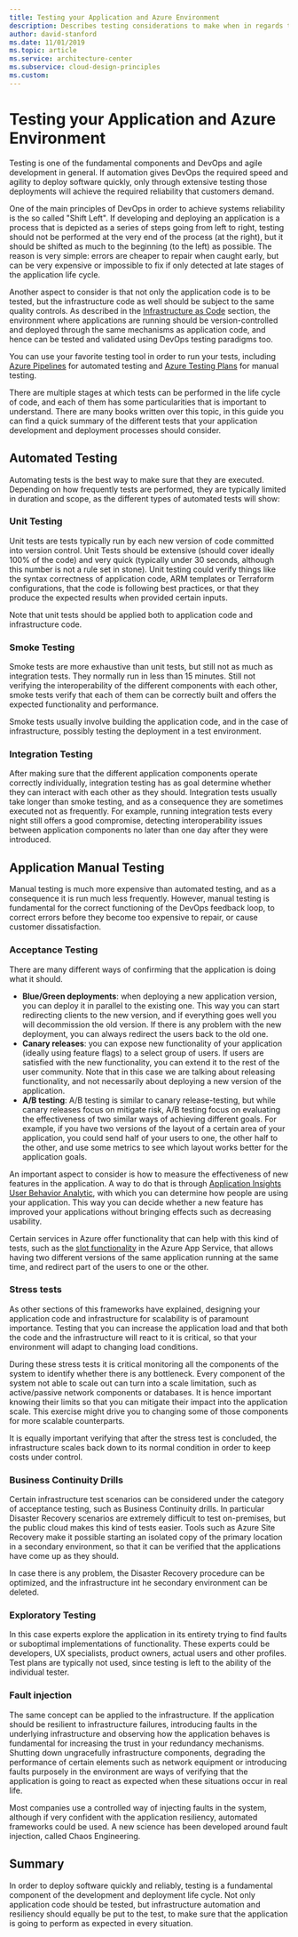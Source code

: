 ```yaml
---
title: Testing your Application and Azure Environment
description: Describes testing considerations to make when in regards to DevOps when designing your workload.
author: david-stanford
ms.date: 11/01/2019
ms.topic: article
ms.service: architecture-center
ms.subservice: cloud-design-principles
ms.custom: 
---
```


# Testing your Application and Azure Environment

Testing is one of the fundamental components and DevOps and agile development in general. If automation gives DevOps the required speed and agility to deploy software quickly, only through extensive testing those deployments will achieve the required reliability that customers demand.

One of the main principles of DevOps in order to achieve systems reliability is the so called "Shift Left". If developing and deploying an application is a process that is depicted as a series of steps going from left to right, testing should not be performed at the very end of the process (at the right), but it should be shifted as much to the beginning (to the left) as possible. The reason is very simple: errors are cheaper to repair when caught early, but can be very expensive or impossible to fix if only detected at late stages of the application life cycle.

Another aspect to consider is that not only the application code is to be tested, but the infrastructure code as well should be subject to the same quality controls. As described in the [Infrastructure as Code][iac] section, the environment where applications are running should be version-controlled and deployed through the same mechanisms as application code, and hence can be tested and validated using DevOps testing paradigms too.

You can use your favorite testing tool in order to run your tests, including [Azure Pipelines][pipelines] for automated testing and [Azure Testing Plans][devopstests] for manual testing.

There are multiple stages at which tests can be performed in the life cycle of code, and each of them has some particularities that is important to understand. There are many books written over this topic, in this guide you can find a quick summary of the different tests that your application development and deployment processes should consider.

## Automated Testing

Automating tests is the best way to make sure that they are executed. Depending on how frequently tests are performed, they are typically limited in duration and scope, as the different types of automated tests will show:

### Unit Testing

Unit tests are tests typically run by each new version of code committed into version control. Unit Tests should be extensive (should cover ideally 100% of the code) and very quick (typically under 30 seconds, although this number is not a rule set in stone). Unit testing could verify things like the syntax correctness of application code, ARM templates or Terraform configurations, that the code is following best practices, or that they produce the expected results when provided certain inputs.

Note that unit tests should be applied both to application code and infrastructure code.

### Smoke Testing

Smoke tests are more exhaustive than unit tests, but still not as much as integration tests. They normally run in less than 15 minutes. Still not verifying the interoperability of the different components with each other, smoke tests verify that each of them can be correctly built and offers the expected functionality and performance.

Smoke tests usually involve building the application code, and in the case of infrastructure, possibly testing the deployment in a test environment.


### Integration Testing

After making sure that the different application components operate correctly individually, integration testing has as goal determine whether they can interact with each other as they should. Integration tests usually take longer than smoke testing, and as a consequence they are sometimes executed not as frequently. For example, running integration tests every night still offers a good compromise, detecting interoperability issues between application components no later than one day after they were introduced.

## Application Manual Testing

Manual testing is much more expensive than automated testing, and as a consequence it is run much less frequently. However, manual testing is fundamental for the correct functioning of the DevOps feedback loop, to correct errors before they become too expensive to repair, or cause customer dissatisfaction.

### Acceptance Testing

There are many different ways of confirming that the application is doing what it should. 

* **Blue/Green deployments**: when deploying a new application version, you can deploy it in parallel to the existing one. This way you can start redirecting clients to the new version, and if everything goes well you will decommission the old version. If there is any problem with the new deployment, you can always redirect the users back to the old one.
* **Canary releases**: you can expose new functionality of your application (ideally using feature flags) to a select group of users. If users are satisfied with the new functionality, you can extend it to the rest of the user community. Note that in this case we are talking about releasing functionality, and not necessarily about deploying a new version of the application.
* **A/B testing**: A/B testing is similar to canary release-testing, but while canary releases focus on mitigate risk, A/B testing focus on evaluating the effectiveness of two similar ways of achieving different goals. For example, if you have two versions of the layout of a certain area of your application, you could send half of your users to one, the other half to the other, and use some metrics to see which layout works better for the application goals.

An important aspect to consider is how to measure the effectiveness of new features in the application. A way to do that is through [Application Insights User Behavior Analytic][telemetry], with which you can determine how people are using your application. This way you can decide whether a new feature has improved your applications without bringing effects such as decreasing usability.

Certain services in Azure offer functionality that can help with this kind of tests, such as the [slot functionality][slots] in the Azure App Service, that allows having two different versions of the same application running at the same time, and redirect part of the users to one or the other.

### Stress tests

As other sections of this frameworks have explained, designing your application code and infrastructure for scalability is of paramount importance. Testing that you can increase the application load and that both the code and the infrastructure will react to it is critical, so that your environment will adapt to changing load conditions.

During these stress tests it is critical monitoring all the components of the system to identify whether there is any bottleneck. Every component of the system not able to scale out can turn into a scale limitation, such as active/passive network components or databases. It is hence important knowing their limits so that you can mitigate their impact into the application scale. This exercise might drive you to changing some of those components for more scalable counterparts.

It is equally important verifying that after the stress test is concluded, the infrastructure scales back down to its normal condition in order to keep costs under control.

### Business Continuity Drills

Certain infrastructure test scenarios can be considered under the category of acceptance testing, such as Business Continuity drills. In particular Disaster Recovery scenarios are extremely difficult to test on-premises, but the public cloud makes this kind of tests easier. Tools such as Azure Site Recovery make it possible starting an isolated copy of the primary location in a secondary environment, so that it can be verified that the applications have come up as they should.

In case there is any problem, the Disaster Recovery procedure can be optimized, and the infrastructure int he secondary environment can be deleted.

### Exploratory Testing

In this case experts explore the application in its entirety trying to find faults or suboptimal implementations of functionality. These experts could be developers, UX specialists, product owners, actual users and other profiles. Test plans are typically not used, since testing is left to the ability of the individual tester.

### Fault injection

The same concept can be applied to the infrastructure. If the application should be resilient to infrastructure failures, introducing faults in the underlying infrastructure and observing how the application behaves is fundamental for increasing the trust in your redundancy mechanisms. Shutting down ungracefully infrastructure components, degrading the performance of certain elements such as network equipment or introducing faults purposely in the environment are ways of verifying that the application is going to react as expected when these situations occur in real life.

Most companies use a controlled way of injecting faults in the system, although if very confident with the application resiliency, automated frameworks could be used. A new science has been developed around fault injection, called Chaos Engineering.

## Summary

In order to deploy software quickly and reliably, testing is a fundamental component of the development and deployment life cycle. Not only application code should be tested, but infrastructure automation and resiliency should equally be put to the test, to make sure that the application is going to perform as expected in every situation.

<!-- testing -->
[iac]: iac.md
[pipelines]: https://docs.microsoft.com/en-us/azure/devops/pipelines
[devopstests]: https://docs.microsoft.com/azure/devops/test
[telemetry]: https://docs.microsoft.com/azure/azure-monitor/app/usage-overview
[slots]: https://docs.microsoft.com/azure/app-service/deploy-staging-slots
